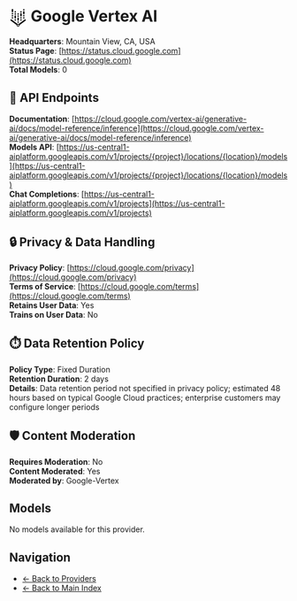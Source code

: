 # <img src="./logo.svg" alt="Google Vertex AI Logo" height="32" style="vertical-align: middle; min-width: 32px; min-height: 32px"> Google Vertex AI

**Headquarters**: Mountain View, CA, USA  
**Status Page**: [https://status.cloud.google.com](https://status.cloud.google.com)  
**Total Models**: 0

## 🔗 API Endpoints

**Documentation**: [https://cloud.google.com/vertex-ai/generative-ai/docs/model-reference/inference](https://cloud.google.com/vertex-ai/generative-ai/docs/model-reference/inference)  
**Models API**: [https://us-central1-aiplatform.googleapis.com/v1/projects/{project}/locations/{location}/models](https://us-central1-aiplatform.googleapis.com/v1/projects/{project}/locations/{location}/models)  
**Chat Completions**: [https://us-central1-aiplatform.googleapis.com/v1/projects](https://us-central1-aiplatform.googleapis.com/v1/projects)  

## 🔒 Privacy & Data Handling

**Privacy Policy**: [https://cloud.google.com/privacy](https://cloud.google.com/privacy)  
**Terms of Service**: [https://cloud.google.com/terms](https://cloud.google.com/terms)  
**Retains User Data**: Yes  
**Trains on User Data**: No  

## ⏱️ Data Retention Policy

**Policy Type**: Fixed Duration  
**Retention Duration**: 2 days  
**Details**: Data retention period not specified in privacy policy; estimated 48 hours based on typical Google Cloud practices; enterprise customers may configure longer periods  

## 🛡️ Content Moderation

**Requires Moderation**: No  
**Content Moderated**: Yes  
**Moderated by**: Google-Vertex  

## Models

No models available for this provider.

## Navigation

- [← Back to Providers](../README.md)
- [← Back to Main Index](../../README.md)
